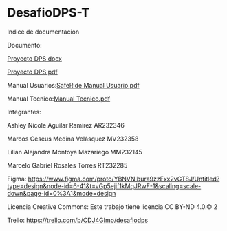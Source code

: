 # DesafioDPS-T

Indice de documentacion

Documento:

[Proyecto DPS.docx](https://github.com/MarcosCzeus/DesafioDPS-T/files/14737048/Proyecto.DPS.docx)

[Proyecto DPS.pdf](https://github.com/MarcosCzeus/DesafioDPS-T/files/14737051/Proyecto.DPS.pdf)

Manual Usuarios:[SafeRide Manual Usuario.pdf](https://github.com/MarcosCzeus/DesafioDPS-T/files/15215047/SafeRide.Manual.Usuario.pdf)


Manual Tecnico:[Manual Tecnico.pdf](https://github.com/MarcosCzeus/DesafioDPS-T/files/15215046/Manual.Tecnico.pdf)


Integrantes:

Ashley Nicole Aguilar Ramírez AR232346

Marcos Ceseus Medina Velásquez MV232358

Lilian Alejandra Montoya Mazariego MM232145

Marcelo Gabriel Rosales Torres RT232285

Figma: https://www.figma.com/proto/YBNVNIbura9zzFxx2vGT8J/Untitled?type=design&node-id=6-41&t=vGp5ejif1kMqJRwF-1&scaling=scale-down&page-id=0%3A1&mode=design

Licencia Creative Commons: Este trabajo tiene licencia CC BY-ND 4.0.© 2 

Trello: https://trello.com/b/CDJ4GImo/desafiodps​ 
